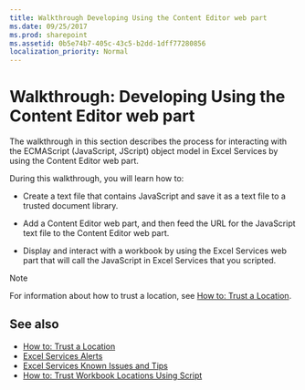 ```yaml
---
title: Walkthrough Developing Using the Content Editor web part
ms.date: 09/25/2017
ms.prod: sharepoint
ms.assetid: 0b5e74b7-405c-43c5-b2dd-1dff77280856
localization_priority: Normal
---
```



# Walkthrough: Developing Using the Content Editor web part

The walkthrough in this section describes the process for interacting with the ECMAScript (JavaScript, JScript) object model in Excel Services by using the Content Editor web part.
  
    
    

During this walkthrough, you will learn how to:
- Create a text file that contains JavaScript and save it as a text file to a trusted document library. 
    
  
- Add a Content Editor web part, and then feed the URL for the JavaScript text file to the Content Editor web part.
    
  
- Display and interact with a workbook by using the Excel Services web part that will call the JavaScript in Excel Services that you scripted. 
    
> [!NOTE] 
> For information about how to trust a location, see  [How to: Trust a Location](how-to-trust-a-location.md). 
  

## See also

- [How to: Trust a Location](how-to-trust-a-location.md)
- [Excel Services Alerts](excel-services-alerts.md)
- [Excel Services Known Issues and Tips](excel-services-known-issues-and-tips.md)
- [How to: Trust Workbook Locations Using Script](http://msdn.microsoft.com/library/79ab6ced-7a0c-4275-b852-bb246fc6be57%28Office.15%29.aspx)
